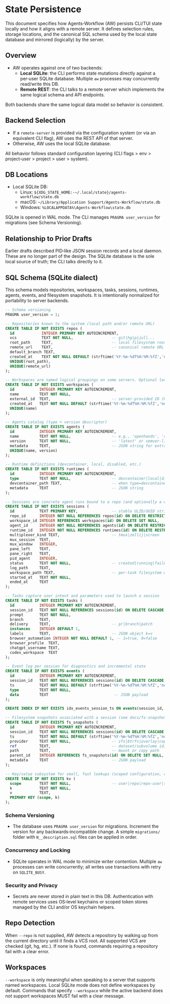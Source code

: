 # State Persistence

This document specifies how Agents‑Workflow (AW) persists CLI/TUI state locally and how it aligns with a remote server. It defines selection rules, storage locations, and the canonical SQL schema used by the local state database and mirrored (logically) by the server.

## Overview

- AW operates against one of two backends:
  - **Local SQLite**: the CLI performs state mutations directly against a per‑user SQLite database. Multiple `aw` processes may concurrently read/write this DB.
  - **Remote REST**: the CLI talks to a remote server which implements the same logical schema and API endpoints.

Both backends share the same logical data model so behavior is consistent.

## Backend Selection

- If a `remote-server` is provided via the configuration system (or via an equivalent CLI flag), AW uses the REST API of that server.
- Otherwise, AW uses the local SQLite database.

All behavior follows standard configuration layering (CLI flags > env > project‑user > project > user > system).

## DB Locations

- Local SQLite DB:
  - Linux: `${XDG_STATE_HOME:-~/.local/state}/agents-workflow/state.db`
  - macOS: `~/Library/Application Support/Agents-Workflow/state.db`
  - Windows: `%LOCALAPPDATA%\Agents-Workflow\state.db`

SQLite is opened in WAL mode. The CLI manages `PRAGMA user_version` for migrations (see Schema Versioning).

## Relationship to Prior Drafts

Earlier drafts described PID‑like JSON session records and a local daemon. These are no longer part of the design. The SQLite database is the sole local source of truth; the CLI talks directly to it.

## SQL Schema (SQLite dialect)

This schema models repositories, workspaces, tasks, sessions, runtimes, agents, events, and filesystem snapshots. It is intentionally normalized for portability to server backends.

```sql
-- Schema versioning
PRAGMA user_version = 1;

-- Repositories known to the system (local path and/or remote URL)
CREATE TABLE IF NOT EXISTS repos (
  id            INTEGER PRIMARY KEY AUTOINCREMENT,
  vcs           TEXT NOT NULL,                 -- git|hg|pijul|...
  root_path     TEXT,                          -- local filesystem root (nullable in REST)
  remote_url    TEXT,                          -- canonical remote URL (nullable in local)
  default_branch TEXT,
  created_at    TEXT NOT NULL DEFAULT (strftime('%Y-%m-%dT%H:%M:%fZ','now')),
  UNIQUE(root_path),
  UNIQUE(remote_url)
);

-- Workspaces are named logical groupings on some servers. Optional locally.
CREATE TABLE IF NOT EXISTS workspaces (
  id           INTEGER PRIMARY KEY AUTOINCREMENT,
  name         TEXT NOT NULL,
  external_id  TEXT,                           -- server-provided ID (REST)
  created_at   TEXT NOT NULL DEFAULT (strftime('%Y-%m-%dT%H:%M:%fZ','now')),
  UNIQUE(name)
);

-- Agents catalog (type + version descriptor)
CREATE TABLE IF NOT EXISTS agents (
  id           INTEGER PRIMARY KEY AUTOINCREMENT,
  name         TEXT NOT NULL,                  -- e.g., 'openhands', 'claude-code'
  version      TEXT NOT NULL,                  -- 'latest' or semver-like
  metadata     TEXT,                           -- JSON string for extra capabilities
  UNIQUE(name, version)
);

-- Runtime definitions (devcontainer, local, disabled, etc.)
CREATE TABLE IF NOT EXISTS runtimes (
  id           INTEGER PRIMARY KEY AUTOINCREMENT,
  type         TEXT NOT NULL,                  -- devcontainer|local|disabled
  devcontainer_path TEXT,                      -- when type=devcontainer
  metadata     TEXT                            -- JSON string
);

-- Sessions are concrete agent runs bound to a repo (and optionally a workspace)
CREATE TABLE IF NOT EXISTS sessions (
  id           TEXT PRIMARY KEY,               -- stable ULID/UUID string
  repo_id      INTEGER NOT NULL REFERENCES repos(id) ON DELETE RESTRICT,
  workspace_id INTEGER REFERENCES workspaces(id) ON DELETE SET NULL,
  agent_id     INTEGER NOT NULL REFERENCES agents(id) ON DELETE RESTRICT,
  runtime_id   INTEGER NOT NULL REFERENCES runtimes(id) ON DELETE RESTRICT,
  multiplexer_kind TEXT,                       -- tmux|zellij|screen
  mux_session  TEXT,
  mux_window   INTEGER,
  pane_left    TEXT,
  pane_right   TEXT,
  pid_agent    INTEGER,
  status       TEXT NOT NULL,                  -- created|running|failed|succeeded|cancelled
  log_path     TEXT,
  workspace_path TEXT,                         -- per-task filesystem workspace
  started_at   TEXT NOT NULL,
  ended_at     TEXT
);

-- Tasks capture user intent and parameters used to launch a session
CREATE TABLE IF NOT EXISTS tasks (
  id           INTEGER PRIMARY KEY AUTOINCREMENT,
  session_id   TEXT NOT NULL REFERENCES sessions(id) ON DELETE CASCADE,
  prompt       TEXT NOT NULL,
  branch       TEXT,
  delivery     TEXT,                           -- pr|branch|patch
  instances    INTEGER DEFAULT 1,
  labels       TEXT,                           -- JSON object k=v
  browser_automation INTEGER NOT NULL DEFAULT 1, -- 1=true, 0=false
  browser_profile  TEXT,
  chatgpt_username TEXT,
  codex_workspace  TEXT
);

-- Event log per session for diagnostics and incremental state
CREATE TABLE IF NOT EXISTS events (
  id           INTEGER PRIMARY KEY AUTOINCREMENT,
  session_id   TEXT NOT NULL REFERENCES sessions(id) ON DELETE CASCADE,
  ts           TEXT NOT NULL DEFAULT (strftime('%Y-%m-%dT%H:%M:%fZ','now')),
  type         TEXT NOT NULL,
  data         TEXT                             -- JSON payload
);

CREATE INDEX IF NOT EXISTS idx_events_session_ts ON events(session_id, ts);

-- Filesystem snapshots associated with a session (see docs/fs-snapshots)
CREATE TABLE IF NOT EXISTS fs_snapshots (
  id           INTEGER PRIMARY KEY AUTOINCREMENT,
  session_id   TEXT NOT NULL REFERENCES sessions(id) ON DELETE CASCADE,
  ts           TEXT NOT NULL DEFAULT (strftime('%Y-%m-%dT%H:%M:%fZ','now')),
  provider     TEXT NOT NULL,                  -- zfs|btrfs|overlay|copy
  ref          TEXT,                           -- dataset/subvolume id, overlay dir, etc.
  path         TEXT,                           -- mount or copy path
  parent_id    INTEGER REFERENCES fs_snapshots(id) ON DELETE SET NULL,
  metadata     TEXT                            -- JSON payload
);

-- Key/value subsystem for small, fast lookups (scoped configuration, caches)
CREATE TABLE IF NOT EXISTS kv (
  scope        TEXT NOT NULL,                  -- user|repo|repo-user|system|...
  k            TEXT NOT NULL,
  v            TEXT,
  PRIMARY KEY (scope, k)
);
```

### Schema Versioning

- The database uses `PRAGMA user_version` for migrations. Increment the version for any backwards‑incompatible change. A simple `migrations/` folder with `N__description.sql` files can be applied in order.

### Concurrency and Locking

- SQLite operates in WAL mode to minimize writer contention. Multiple `aw` processes can write concurrently; all writes use transactions with retry on `SQLITE_BUSY`.

### Security and Privacy

- Secrets are never stored in plain text in this DB. Authentication with remote services uses OS‑level keychains or scoped token stores managed by the CLI and/or OS keychain helpers.

## Repo Detection

When `--repo` is not supplied, AW detects a repository by walking up from the current directory until it finds a VCS root. All supported VCS are checked (git, hg, etc.). If none is found, commands requiring a repository fail with a clear error.

## Workspaces

`--workspace` is only meaningful when speaking to a server that supports named workspaces. Local SQLite mode does not define workspaces by default. Commands that specify `--workspace` while the active backend does not support workspaces MUST fail with a clear message.
